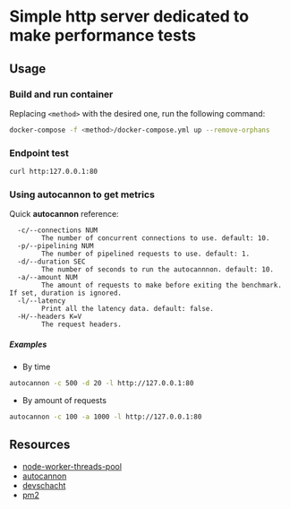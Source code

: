 # Simple http server dedicated to make performance tests

## Usage

### Build and run container
Replacing `<method>` with the desired one, run the following command:
```sh
docker-compose -f <method>/docker-compose.yml up --remove-orphans
```
### Endpoint test
```sh
curl http:127.0.0.1:80
```

### Using autocannon to get metrics
Quick __autocannon__ reference:
```
  -c/--connections NUM
        The number of concurrent connections to use. default: 10.
  -p/--pipelining NUM
        The number of pipelined requests to use. default: 1.
  -d/--duration SEC
        The number of seconds to run the autocannnon. default: 10.
  -a/--amount NUM
        The amount of requests to make before exiting the benchmark. If set, duration is ignored.
  -l/--latency
        Print all the latency data. default: false.
  -H/--headers K=V
        The request headers.
```
##### Examples
- By time
```sh
autocannon -c 500 -d 20 -l http://127.0.0.1:80
```
- By amount of requests
```sh
autocannon -c 100 -a 1000 -l http://127.0.0.1:80
```

## Resources
* [node-worker-threads-pool](https://github.com/SUCHMOKUO/node-worker-threads-pool)
* [autocannon](https://github.com/mcollina/autocannon)
* [devschacht](https://www.youtube.com/watch?v=K2bZ4alJUkA&t=526s)
* [pm2](https://github.com/Unitech/pm2)
